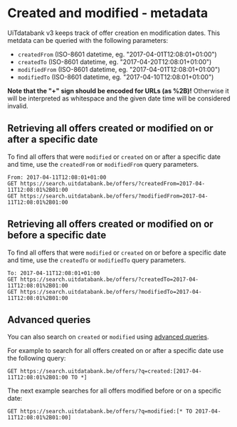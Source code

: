 # Created and modified - metadata

UiTdatabank v3 keeps track of offer creation en modification dates. This metdata can be queried with the following parameters:

* `createdFrom` \(ISO-8601 datetime, eg. "2017-04-01T12:08:01+01:00"\)
* `createdTo` \(ISO-8601 datetime, eg. "2017-04-20T12:08:01+01:00"\)
* `modifiedFrom` \(ISO-8601 datetime, eg. "2017-04-01T12:08:01+01:00"\)
* `modifiedTo` \(ISO-8601 datetime, eg. "2017-04-10T12:08:01+01:00"\)

**Note that the "+" sign should be encoded for URLs \(as %2B\)!** Otherwise it will be interpreted as whitespace and the given date time will be considered invalid.

## Retrieving all offers created or modified on or after a specific date

To find all offers that were `modified` or `created` on or after a specific date and time, use the `createdFrom` or `modifiedFrom` query parameters.

```
From: 2017-04-11T12:08:01+01:00
GET https://search.uitdatabank.be/offers/?createdFrom=2017-04-11T12:08:01%2B01:00
GET https://search.uitdatabank.be/offers/?modifiedFrom=2017-04-11T12:08:01%2B01:00
```

## Retrieving all offers created or modified on or before a specific date

To find all offers that were `modified` or `created` on or before a specific date and time, use the `createdTo` or `modifiedTo` query parameters.

```
To: 2017-04-11T12:08:01+01:00
GET https://search.uitdatabank.be/offers/?createdTo=2017-04-11T12:08:01%2B01:00
GET https://search.uitdatabank.be/offers/?modifiedTo=2017-04-11T12:08:01%2B01:00
```

## Advanced queries

You can also search on `created` or `modified` using [advanced queries](/reference/advanced-queries.md).

For example to search for all offers created on or after a specific date use the following query:

```
GET https://search.uitdatabank.be/offers/?q=created:[2017-04-11T12:08:01%2B01:00 TO *]
```

The next example searches for all offers modified before or on a specific date:

```
GET https://search.uitdatabank.be/offers/?q=modified:[* TO 2017-04-11T12:08:01%2B01:00]
```



